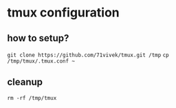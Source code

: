 # tmux configuration


## how to setup?

`git clone https://github.com/71vivek/tmux.git /tmp`
`cp /tmp/tmux/.tmux.conf ~`

## cleanup
`rm -rf /tmp/tmux`
